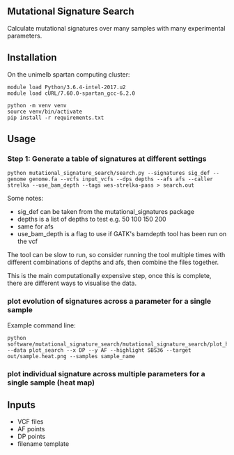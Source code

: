 ## Mutational Signature Search

Calculate mutational signatures over many samples with many experimental parameters.

## Installation
On the unimelb spartan computing cluster:
```
module load Python/3.6.4-intel-2017.u2
module load cURL/7.60.0-spartan_gcc-6.2.0
```

```
python -m venv venv
source venv/bin/activate
pip install -r requirements.txt
```

## Usage

### Step 1: Generate a table of signatures at different settings
```
python mutational_signature_search/search.py --signatures sig_def --genome genome.fa --vcfs input_vcfs --dps depths --afs afs --caller strelka --use_bam_depth --tags wes-strelka-pass > search.out
```

Some notes:
* sig_def can be taken from the mutational_signatures package
* depths is a list of depths to test e.g. 50 100 150 200
* same for afs
* use_bam_depth is a flag to use if GATK's bamdepth tool has been run on the vcf

The tool can be slow to run, so consider running the tool multiple times with different combinations of depths and afs, then combine the files together.

This is the main computationally expensive step, once this is complete, there are different ways to visualise the data.

### plot evolution of signatures across a parameter for a single sample
Example command line:
```
python software/mutational_signature_search/mutational_signature_search/plot_heat.py --data plot_search --x DP --y AF --highlight SBS36 --target out/sample.heat.png --samples sample_name
```

### plot individual signature across multiple parameters for a single sample (heat map)

## Inputs
* VCF files
* AF points
* DP points
* filename template
